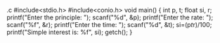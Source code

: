 .c
#include<stdio.h>
#include<conio.h>
void main()
{
    int p, t;
    float si, r;
    printf("Enter the principle: ");
    scanf("%d", &p);
    printf("Enter the rate: ");
    scanf("%f", &r);
    printf("Enter the time: ");
    scanf("%d", &t);
    si=(p*t*r)/100;
    printf("Simple interest is: %f", si);
    getch();
}
